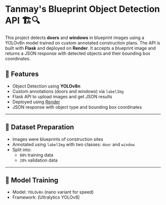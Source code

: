 # Tanmay's Blueprint Object Detection API 🏗️🔍

This project detects **doors** and **windows** in blueprint images using a YOLOv8n model trained on custom annotated construction plans. The API is built with **Flask** and deployed on **Render**. It accepts a blueprint image and returns a JSON response with detected objects and their bounding box coordinates.

## 🚀 Features

- Object Detection using **YOLOv8n**
- Custom annotations (doors and windows) via `labelImg`
- Flask API to upload images and get JSON results
- Deployed using [Render](https://render.com/)
- JSON response with object type and bounding box coordinates

---

## 📁 Dataset Preparation

- Images were blueprints of construction sites
- Annotated using `labelImg` with two classes: `door` and `window`
- Split into:
  - `80%` training data
  - `20%` validation data

---

## 🧠 Model Training

- Model: `YOLOv8n` (nano variant for speed)
- Framework: [Ultralytics YOLOv8]
